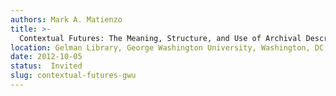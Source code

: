 ```yaml
---
authors: Mark A. Matienzo
title: >-
  Contextual Futures: The Meaning, Structure, and Use of Archival Description
location: Gelman Library, George Washington University, Washington, DC
date: 2012-10-05
status:  Invited
slug: contextual-futures-gwu
---
```

